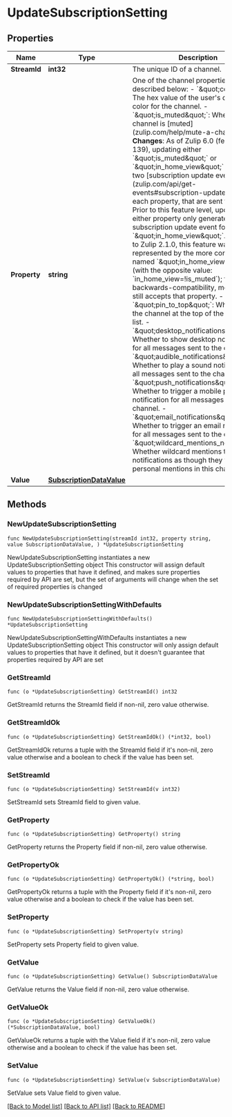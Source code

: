 # UpdateSubscriptionSetting

## Properties

Name | Type | Description | Notes
------------ | ------------- | ------------- | -------------
**StreamId** | **int32** | The unique ID of a channel.  | 
**Property** | **string** | One of the channel properties described below:  - &#x60;\&quot;color\&quot;&#x60;: The hex value of the user&#39;s display color for the channel.  - &#x60;\&quot;is_muted\&quot;&#x60;: Whether the channel is [muted](zulip.com/help/mute-a-channel.&lt;br&gt;   **Changes**: As of Zulip 6.0 (feature level 139), updating either   &#x60;\&quot;is_muted\&quot;&#x60; or &#x60;\&quot;in_home_view\&quot;&#x60; generates two [subscription update   events](zulip.com/api/get-events#subscription-update, one for each property,   that are sent to clients. Prior to this feature level, updating either   property only generated a subscription update event for   &#x60;\&quot;in_home_view\&quot;&#x60;. &lt;br&gt;   Prior to Zulip 2.1.0, this feature was represented   by the more confusingly named &#x60;\&quot;in_home_view\&quot;&#x60; (with the   opposite value: &#x60;in_home_view&#x3D;!is_muted&#x60;); for   backwards-compatibility, modern Zulip still accepts that property.  - &#x60;\&quot;pin_to_top\&quot;&#x60;: Whether to pin the channel at the top of the channel list.  - &#x60;\&quot;desktop_notifications\&quot;&#x60;: Whether to show desktop notifications   for all messages sent to the channel.  - &#x60;\&quot;audible_notifications\&quot;&#x60;: Whether to play a sound   notification for all messages sent to the channel.  - &#x60;\&quot;push_notifications\&quot;&#x60;: Whether to trigger a mobile push   notification for all messages sent to the channel.  - &#x60;\&quot;email_notifications\&quot;&#x60;: Whether to trigger an email   notification for all messages sent to the channel.  - &#x60;\&quot;wildcard_mentions_notify\&quot;&#x60;: Whether wildcard mentions trigger   notifications as though they were personal mentions in this channel.  | 
**Value** | [**SubscriptionDataValue**](SubscriptionDataValue.md) |  | 

## Methods

### NewUpdateSubscriptionSetting

`func NewUpdateSubscriptionSetting(streamId int32, property string, value SubscriptionDataValue, ) *UpdateSubscriptionSetting`

NewUpdateSubscriptionSetting instantiates a new UpdateSubscriptionSetting object
This constructor will assign default values to properties that have it defined,
and makes sure properties required by API are set, but the set of arguments
will change when the set of required properties is changed

### NewUpdateSubscriptionSettingWithDefaults

`func NewUpdateSubscriptionSettingWithDefaults() *UpdateSubscriptionSetting`

NewUpdateSubscriptionSettingWithDefaults instantiates a new UpdateSubscriptionSetting object
This constructor will only assign default values to properties that have it defined,
but it doesn't guarantee that properties required by API are set

### GetStreamId

`func (o *UpdateSubscriptionSetting) GetStreamId() int32`

GetStreamId returns the StreamId field if non-nil, zero value otherwise.

### GetStreamIdOk

`func (o *UpdateSubscriptionSetting) GetStreamIdOk() (*int32, bool)`

GetStreamIdOk returns a tuple with the StreamId field if it's non-nil, zero value otherwise
and a boolean to check if the value has been set.

### SetStreamId

`func (o *UpdateSubscriptionSetting) SetStreamId(v int32)`

SetStreamId sets StreamId field to given value.


### GetProperty

`func (o *UpdateSubscriptionSetting) GetProperty() string`

GetProperty returns the Property field if non-nil, zero value otherwise.

### GetPropertyOk

`func (o *UpdateSubscriptionSetting) GetPropertyOk() (*string, bool)`

GetPropertyOk returns a tuple with the Property field if it's non-nil, zero value otherwise
and a boolean to check if the value has been set.

### SetProperty

`func (o *UpdateSubscriptionSetting) SetProperty(v string)`

SetProperty sets Property field to given value.


### GetValue

`func (o *UpdateSubscriptionSetting) GetValue() SubscriptionDataValue`

GetValue returns the Value field if non-nil, zero value otherwise.

### GetValueOk

`func (o *UpdateSubscriptionSetting) GetValueOk() (*SubscriptionDataValue, bool)`

GetValueOk returns a tuple with the Value field if it's non-nil, zero value otherwise
and a boolean to check if the value has been set.

### SetValue

`func (o *UpdateSubscriptionSetting) SetValue(v SubscriptionDataValue)`

SetValue sets Value field to given value.



[[Back to Model list]](../README.md#documentation-for-models) [[Back to API list]](../README.md#documentation-for-api-endpoints) [[Back to README]](../README.md)


